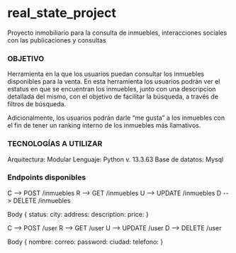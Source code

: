 # real_state_project
Proyecto inmobiliario para la consulta de inmuebles, interacciones sociales con las publicaciones y consultas

### OBJETIVO ###

Herramienta en la que los usuarios puedan consultar los inmuebles disponibles para la venta. En esta herramienta los usuarios podrán ver el estatus en que se encuentran los inmuebles, junto con una descripcion detallada del mismo, con el objetivo de facilitar la búsqueda, a través de filtros de búsqueda.

Adicionalmente, los usuarios podrán darle “me gusta” a los inmuebles con el fin de tener un ranking interno de los inmuebles más llamativos.


### TECNOLOGÍAS A UTILIZAR ###

Arquitectura: Modular
Lenguaje: Python v. 13.3.63
Base de datatos: Mysql

### Endpoints disponibles ###

C --> POST /inmuebles
R --> GET /inmuebles
U --> UPDATE /inmuebles
D --> DELETE /inmuebles

Body {
    status:
    city:
    address:
    description:
    price:
}

C --> POST /user
R --> GET /user
U --> UPDATE /user
D --> DELETE /user

Body {
    nombre:
    correo:
    password:
    ciudad:
    telefono:
}
